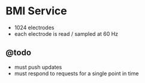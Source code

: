 # BMI Service

* 1024 electrodes
* each electrode is read / sampled at 60 Hz

## @todo

* must push updates
* must respond to requests for a single point in time
